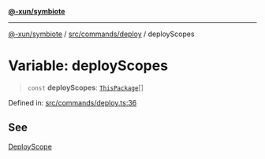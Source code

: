 [**@-xun/symbiote**](../../../../README.md)

***

[@-xun/symbiote](../../../../README.md) / [src/commands/deploy](../README.md) / deployScopes

# Variable: deployScopes

> `const` **deployScopes**: [`ThisPackage`](../../../configure/enumerations/ThisPackageGlobalScope.md#thispackage)[]

Defined in: [src/commands/deploy.ts:36](https://github.com/Xunnamius/symbiote/blob/520897b087b8e240c6e7c9236ad875776c29a907/src/commands/deploy.ts#L36)

## See

[DeployScope](../../../configure/enumerations/ThisPackageGlobalScope.md)
